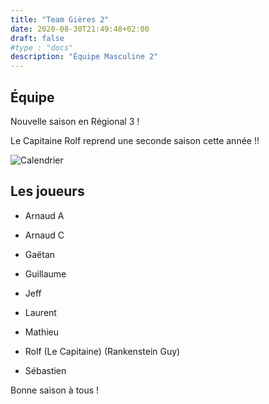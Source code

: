 ```yaml
---
title: "Team Gières 2"
date: 2020-08-30T21:49:48+02:00
draft: false
#type : "docs"
description: "Équipe Masculine 2"
---
```


## Équipe

Nouvelle saison en Régional 3 !

Le Capitaine Rolf reprend une seconde saison cette année  !!

![Calendrier](/images/2022-2023-R3H.png)

## Les joueurs

- Arnaud A

- Arnaud C

- Gaëtan

- Guillaume

- Jeff

- Laurent

- Mathieu

- Rolf (Le Capitaine) (Rankenstein Guy)

- Sébastien

Bonne saison à tous !

